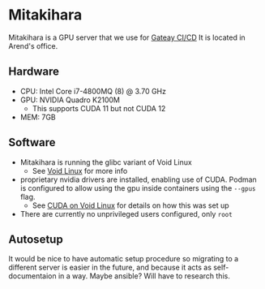 # Mitakihara

Mitakihara is a GPU server that we use for
[Gateay CI/CD](gateau-cicd.md)
It is located in Arend's office.

## Hardware

- CPU: Intel Core i7-4800MQ (8) @ 3.70 GHz
- GPU: NVIDIA Quadro K2100M
    - This supports CUDA 11 but not CUDA 12
- MEM: 7GB

## Software

- Mitakihara is running the glibc variant of Void Linux
    - See [Void Linux](void-linux.md) for more info
- proprietary nvidia drivers are installed,
    enabling use of CUDA. Podman is configured to
    allow using the gpu inside containers
    using the `--gpus` flag.
    - See [CUDA on Void Linux](void-linux-cuda.md) for
        details on how this was set up
- There are currently no unprivileged users configured, only `root`

## Autosetup

It would be nice to have automatic setup procedure
so migrating to a different server is easier in the future,
and because it acts as self-documentaion in a way.
Maybe ansible? Will have to research this.
